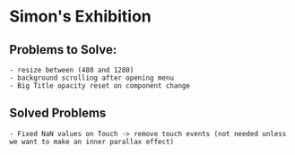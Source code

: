 # Simon's Exhibition

## Problems to Solve: 
    - resize between (480 and 1280) 
    - background scrolling after opening menu
    - Big Title opacity reset on component change

## Solved Problems
    - Fixed NaN values on Touch -> remove touch events (not needed unless we want to make an inner parallax effect)